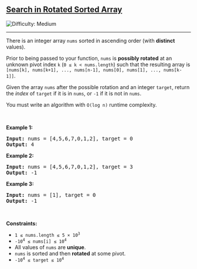 <h2><a href="https://leetcode.com/problems/search-in-rotated-sorted-array/">Search in Rotated Sorted Array</a></h2>
<img src="https://img.shields.io/badge/Difficulty-Medium-orange" alt="Difficulty: Medium" />
<hr>

<p>There is an integer array <code>nums</code> sorted in ascending order (with <strong>distinct</strong> values).</p>
<p>Prior to being passed to your function, <code>nums</code> is <strong>possibly rotated</strong> at an unknown pivot index <code>k</code> (<code>0 &le; k &lt; nums.length</code>) such that the resulting array is <code>[nums[k], nums[k+1], ..., nums[n-1], nums[0], nums[1], ..., nums[k-1]]</code>.</p>
<p>Given the array <code>nums</code> after the possible rotation and an integer <code>target</code>, return the <em>index</em> of <code>target</code> if it is in <code>nums</code>, or <code>-1</code> if it is not in <code>nums</code>.</p>

<p>You must write an algorithm with <code>O(log n)</code> runtime complexity.</p>

<p>&nbsp;</p>

<p><strong class="example">Example 1:</strong></p>
<pre>
<strong>Input:</strong> nums = [4,5,6,7,0,1,2], target = 0
<strong>Output:</strong> 4
</pre>

<p><strong class="example">Example 2:</strong></p>
<pre>
<strong>Input:</strong> nums = [4,5,6,7,0,1,2], target = 3
<strong>Output:</strong> -1
</pre>

<p><strong class="example">Example 3:</strong></p>
<pre>
<strong>Input:</strong> nums = [1], target = 0
<strong>Output:</strong> -1
</pre>

<p>&nbsp;</p>

<p><strong>Constraints:</strong></p>
<ul>
  <li><code>1 &le; nums.length &le; 5 &times; 10<sup>3</sup></code></li>
  <li><code>-10<sup>4</sup> &le; nums[i] &le; 10<sup>4</sup></code></li>
  <li>All values of <code>nums</code> are <strong>unique</strong>.</li>
  <li><code>nums</code> is sorted and then <strong>rotated</strong> at some pivot.</li>
  <li><code>-10<sup>4</sup> &le; target &le; 10<sup>4</sup></code></li>
</ul>
